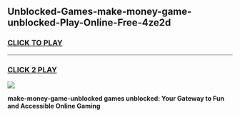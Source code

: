 
## Unblocked-Games-make-money-game-unblocked-Play-Online-Free-4ze2d
<h3>
<a href="https://premium76.site?title=make-money-game-unblocked&ref=26A">CLICK TO PLAY</a></h3>
<hr>

<h3>
<a href="https://premium76.site?title=make-money-game-unblocked&ref=26A">CLICK 2 PLAY</a>
  
</h3>

<a href="https://premium76.site?title=make-money-game-unblocked&ref=26A"><img src="https://clearcache.store/games.png"></a>


**make-money-game-unblocked games unblocked: Your Gateway to Fun and Accessible Online Gaming**
